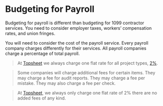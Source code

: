 # Budgeting for Payroll

Budgeting for payroll is different than budgeting for 1099 contractor services.  You need to consider employer taxes, workers’ compensation rates, and union fringes.

You will need to consider the cost of the payroll service. Every payroll company charges differently for their services. All payroll companies charge a percentage of total payroll. 

> At [Topsheet](https://topsheet.io) we always charge one flat rate for all project types, [2%](https://topsheet.io/pricing).

> Some companies will charge additional fees for certain items. They may charge a fee for audit reports. They may charge a fee per mistake. They may also charge a fee per check. 

> At [Topsheet](https://topsheet.io), we always only charge one flat rate of 2% there are no added fees of any kind.
